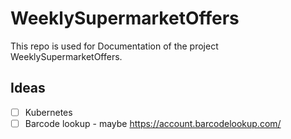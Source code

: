 # WeeklySupermarketOffers
This repo is used for Documentation of the project WeeklySupermarketOffers.

## Ideas

- [ ] Kubernetes
- [ ] Barcode lookup - maybe https://account.barcodelookup.com/

